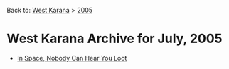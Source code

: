 Back to: [West Karana](/posts/westkarana.md) > [2005](/posts/2005/westkarana.md)
# West Karana Archive for July, 2005

* [In Space, Nobody Can Hear You Loot](2525.md) <span style="color:red;"></span>
